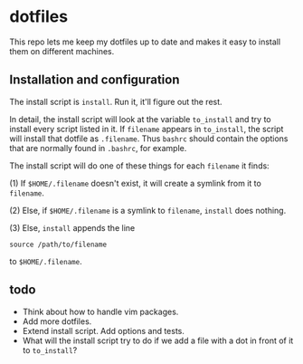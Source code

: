 dotfiles
========

This repo lets me keep my dotfiles up to date and makes it easy to
install them on different machines.

Installation and configuration
------------------------------

The install script is ``install``. Run it, it'll figure out the rest.

In detail, the install script will look at the variable ``to_install`` and
try to install every script listed in it.  If ``filename`` appears in
``to_install``, the script will install that dotfile as ``.filename``. Thus
``bashrc`` should contain the options that are normally found in
``.bashrc``, for example.

The install script will do one of these things for each ``filename`` it finds:

(1) If ``$HOME/.filename`` doesn't exist, it will create a symlink from it
to ``filename``.

(2) Else, if ``$HOME/.filename`` is a symlink to ``filename``, ``install``
does nothing.

(3) Else, ``install`` appends the line

    source /path/to/filename

to ``$HOME/.filename``.

 
todo
----

* Think about how to handle vim packages.
* Add more dotfiles.
* Extend install script. Add options and tests.
* What will the install script try to do if we add a file with a dot in
front of it to ``to_install``?
